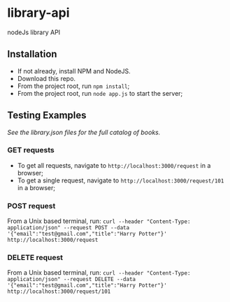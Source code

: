 # library-api
nodeJs library API

## Installation
* If not already, install NPM and NodeJS.
* Download this repo.
* From the project root, run `npm install`;
* From the project root, run `node app.js` to start the server;

## Testing Examples
*See the library.json files for the full catalog of books.*

### GET requests
* To get all requests, navigate to `http://localhost:3000/request` in a browser;
* To get a single request, navigate to `http://localhost:3000/request/101` in a browser;

### POST request
From a Unix based terminal, run:
`curl --header "Content-Type: application/json" --request POST --data '{"email":"test@gmail.com","title":"Harry Potter"}' http://localhost:3000/request`

### DELETE request
From a Unix based terminal, run:
`curl --header "Content-Type: application/json" --request DELETE --data '{"email":"test@gmail.com","title":"Harry Potter"}' http://localhost:3000/request/101`
